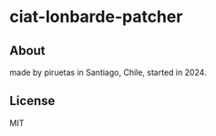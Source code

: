 # ciat-lonbarde-patcher

## About

made by piruetas in Santiago, Chile, started in 2024.

## License

MIT

